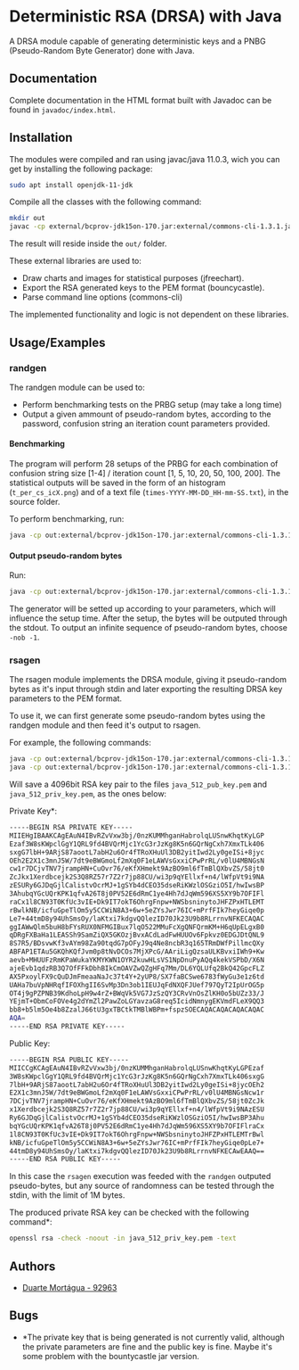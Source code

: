 
# Deterministic RSA (DRSA) with Java

A DRSA module capable of generating deterministic keys and a PNBG (Pseudo-Random Byte Generator) done with Java.



## Documentation

Complete documentation in the HTML format built with Javadoc can be found in `javadoc/index.html`. 

## Installation

The modules were compiled and ran using javac/java 11.0.3, wich you can get by installing the following package:
```bash
sudo apt install openjdk-11-jdk
```

Compile all the classes with the following command:
```bash
mkdir out
javac -cp external/bcprov-jdk15on-170.jar:external/commons-cli-1.3.1.jar:external/jfreechart-1.5.3.jar src/drsa/*.java src/drsa/utils/*.java -d out
```

The result will reside inside the `out/` folder.

These external libraries are used to:
- Draw charts and images for statistical purposes (jfreechart).
- Export the RSA generated keys to the PEM format (bouncycastle).
- Parse command line options (commons-cli)

The implemented functionality and logic is not dependent on these libraries.
    
## Usage/Examples

### randgen

The randgen module can be used to:
- Perform benchmarking tests on the PRBG setup (may take a long time)
- Output a given ammount of pseudo-random bytes, according to the password, confusion string an iteration count parameters provided.

#### Benchmarking

The program will perform 28 setups of the PRBG for each combination of confusion string size [1-4] / iteration count [1, 5, 10, 20, 50, 100, 200].
The statistical outputs will be saved in the form of an histogram (`t_per_cs_icX.png`) and of a text file (`times-YYYY-MM-DD_HH-mm-SS.txt`), in the source folder.

To perform benchmarking, run:

```bash
java -cp out:external/bcprov-jdk15on-170.jar:external/commons-cli-1.3.1.jar:external/jfreechart-1.5.3.jar drsa.randgen -bmk
```

#### Output pseudo-random bytes

Run:

```bash
java -cp out:external/bcprov-jdk15on-170.jar:external/commons-cli-1.3.1.jar:external/jfreechart-1.5.3.jar drsa.randgen -pwd <your_password> -cs <your_confusion_string> -ic <your_iteration_count> -nob <number_of_bytes>
```

The generator will be setted up according to your parameters, which will influence the setup time. After the setup, the bytes will be outputed through the stdout.
To output an infinite sequence of pseudo-random bytes, choose `-nob -1`.

### rsagen

The rsagen module implements the DRSA module, giving it pseudo-random bytes as it's input through stdin and later exporting the resulting DRSA key parameters to the PEM format.

To use it, we can first generate some pseudo-random bytes using the randgen module and then feed it's output to rsagen.

For example, the following commands:
```bash
java -cp out:external/bcprov-jdk15on-170.jar:external/commons-cli-1.3.1.jar:external/jfreechart-1.5.3.jar drsa.randgen -pwd ola -cs o -ic 2 -nob 512 > 512_random_bytes
java -cp out:external/bcprov-jdk15on-170.jar:external/commons-cli-1.3.1.jar:external/jfreechart-1.5.3.jar drsa.rsagen -kn java_512 < 512_random_bytes
```

Will save a 4096bit RSA key pair to the files `java_512_pub_key.pem` and `java_512_priv_key.pem`, as the ones below:

Private Key*:
```bash
-----BEGIN RSA PRIVATE KEY-----
MIIEHgIBAAKCAgEAuN4IBvRZvVxw3bj/0nzKUMMhganHabrolqLUSnwKhqtKyLGP
Ezaf3W8sKWpclGgY1QRL9fd4BVQrMjc1YcG3rJzKg8K5n6GQrNgCxh7XmxTLk406
sxgG7lbH+9ARjS87aootL7abH2u6Or4fTRoXHuUl3DB2yitIwd2Ly0geISi+8jyc
OEh2E2X1c3mnJ5W/7dt9eBWGmoLf2mXq0F1eLAWVsGxxiCPwPrRL/v0lU4MBNGsN
cw1r7DCjvTNV7jrampHN+CuOvr76/eKfXHmekt9AzBO9ml6fTmBlQXbvZS/58jt0
ZcJkx1Xerdbcejk2S3Q8RZ57r7Z2r7jp88CU/wi3p9qYEllxf+n4/lWfpVt9i9NA
zESURy6GJDqGjlCalistvOcrMJ+1gSYb4dCEO35dseRiKWzlOSGziO5I/hwIwsBP
3AhubqYGcUQrKPK1qfvA26T8j0PV52E6dRmC1ye4Hh7dJqWm596XS5XY9b7OFIFl
raCx1l8CN93T0KfUc3vIE+Dk9IT7okT6OhrgFnpw+NWSbsninytoJHFZPxHTLEMT
rBwlkNB/icfuGpeTlOm5y5CCWiN8A3+6w+5eZYsJwr76IC+mPrfFIk7heyGiqe0p
Le7+44tmD8y94UhSmsOy/laKtxi7kdgvQQlezID70Jk23U9b8RLrrnvNFKECAQAC
ggIAWwQlm5buH8bFYsRUX0NFMGIBux7lqO522MMuFcXgQNFQrmKM+H6qUpELgxB0
qDRgFXBaHa1LEASSh9SamZiQX5GKOzjBvxACdLadFwHUUOv6Fpkvz0EDGJDtQNL9
8S7R5/BDsvwKf3vAYm98Za90tqdG7pOFyJ9q4Ne8ncbR3q165TRmDWfPillmcQXy
ABFAP1ETAu5GKQhKQfJvm0p8tNvDCOs7MjXPcG/AAriLigQzsaULKBvxiIWh9+Kw
aevb+MHUUFzRmKPaWukaYKMYKWN1OYR2kuwHLsVS1NpDnuPyAQq4kekVSPbD/X6N
ajeEvb1qdzRB3Q7OfFFkDbhBIkCmOAVZwQZgHFq7Mm/DL6YQLUfq2BkQ42GpcFLZ
AX5PxoylFX9cQuDJmFmeaaNaJc37t4Y+2yUP8/SX7faBCSwe6783fWyGu3e1z6td
UAHa7buVpNHRqfIFOXhgII6SvMp3Dn3ob1IEUJqFdNXQFJUef797QyT2IpUrOG5p
OT4j9gPZPNB39KdhoLpH9w4rZ+BWqVk5VG7JzSzQY3CRvVnOsZlKH0o5bUZz33/J
YEjmT+ObmCoFOVe4g2dYmZl2PawZoLGYavzaG8req5IcidNmnygEKVmdFLeX9QQ3
bb8+b5lm5Oe4b8ZzalJ66tU3gxTBCtkTMBlWBPm+fspzSOECAQACAQACAQACAQAC
AQA=
-----END RSA PRIVATE KEY-----
```

Public Key:
```bash
-----BEGIN RSA PUBLIC KEY-----
MIICCgKCAgEAuN4IBvRZvVxw3bj/0nzKUMMhganHabrolqLUSnwKhqtKyLGPEzaf
3W8sKWpclGgY1QRL9fd4BVQrMjc1YcG3rJzKg8K5n6GQrNgCxh7XmxTLk406sxgG
7lbH+9ARjS87aootL7abH2u6Or4fTRoXHuUl3DB2yitIwd2Ly0geISi+8jycOEh2
E2X1c3mnJ5W/7dt9eBWGmoLf2mXq0F1eLAWVsGxxiCPwPrRL/v0lU4MBNGsNcw1r
7DCjvTNV7jrampHN+CuOvr76/eKfXHmekt9AzBO9ml6fTmBlQXbvZS/58jt0ZcJk
x1Xerdbcejk2S3Q8RZ57r7Z2r7jp88CU/wi3p9qYEllxf+n4/lWfpVt9i9NAzESU
Ry6GJDqGjlCalistvOcrMJ+1gSYb4dCEO35dseRiKWzlOSGziO5I/hwIwsBP3Ahu
bqYGcUQrKPK1qfvA26T8j0PV52E6dRmC1ye4Hh7dJqWm596XS5XY9b7OFIFlraCx
1l8CN93T0KfUc3vIE+Dk9IT7okT6OhrgFnpw+NWSbsninytoJHFZPxHTLEMTrBwl
kNB/icfuGpeTlOm5y5CCWiN8A3+6w+5eZYsJwr76IC+mPrfFIk7heyGiqe0pLe7+
44tmD8y94UhSmsOy/laKtxi7kdgvQQlezID70Jk23U9b8RLrrnvNFKECAwEAAQ==
-----END RSA PUBLIC KEY-----
```

In this case the `rsagen` execution was feeded with the `randgen` outputed pseudo-bytes, but any source of randomness can be tested through the stdin, with the limit of 1M bytes.

The produced private RSA key can be checked with the following command*:
```bash
openssl rsa -check -noout -in java_512_priv_key.pem -text
```
## Authors

- [Duarte Mortágua - 92963](mailto:duarte.ntm@ua.pt)


## Bugs
* \*The private key that is being generated is not currently valid, although the private parameters are fine and the public key is fine. Maybe it's some problem with the bountycastle jar version.
